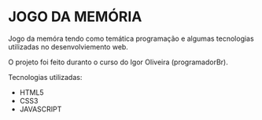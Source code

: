 # JOGO DA MEMÓRIA

Jogo da memóra tendo como temática programação e algumas tecnologias utilizadas no desenvolviemento  web.



O projeto foi feito duranto o curso do Igor Oliveira (programadorBr).



Tecnologias utilizadas:

* HTML5
* CSS3
* JAVASCRIPT
